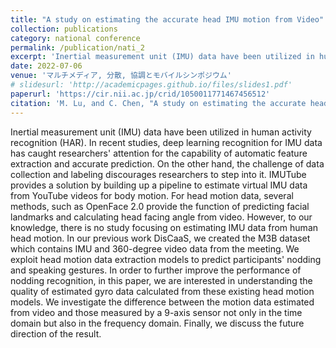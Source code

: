```yaml
---
title: "A study on estimating the accurate head IMU motion from Video"
collection: publications
category: national conference
permalink: /publication/nati_2
excerpt: 'Inertial measurement unit (IMU) data have been utilized in human activity recognition (HAR)...'
date: 2022-07-06
venue: 'マルチメディア, 分散, 協調とモバイルシンポジウム'
# slidesurl: 'http://academicpages.github.io/files/slides1.pdf'
paperurl: 'https://cir.nii.ac.jp/crid/1050011771467456512'
citation: 'M. Lu, and C. Chen, "A study on estimating the accurate head IMU motion from Video," マルチメディア, 分散, 協調とモバイルシンポジウム 2022 論文集 2022 (2022): 918-923.'
---
```


Inertial measurement unit (IMU) data have been utilized in human activity recognition (HAR). In recent studies, deep learning recognition for IMU data has caught researchers' attention for the capability of automatic feature extraction and accurate prediction. On the other hand, the challenge of data collection and labeling discourages researchers to step into it. IMUTube provides a solution by building up a pipeline to estimate virtual IMU data from YouTube videos for body motion. For head motion data, several methods, such as OpenFace 2.0 provide the function of predicting facial landmarks and calculating head facing angle from video. However, to our knowledge, there is no study focusing on estimating IMU data from human head motion. In our previous work DisCaaS, we created the M3B dataset which contains IMU and 360-degree video data from the meeting. We exploit head motion data extraction models to predict participants' nodding and speaking gestures. In order to further improve the performance of nodding recognition, in this paper, we are interested in understanding the quality of estimated gyro data calculated from these existing head motion models. We investigate the difference between the motion data estimated from video and those measured by a 9-axis sensor not only in the time domain but also in the frequency domain. Finally, we discuss the future direction of the result.

